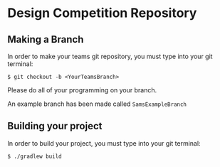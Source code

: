 # Design Competition Repository

## Making a Branch

In order to make your teams git repository, you must type into your git terminal:

```
$ git checkout -b <YourTeamsBranch>
```

Please do all of your programming on your branch.

An example branch has been made called `SamsExampleBranch`

## Building your project

In order to build your project, you must type into your git terminal:

```
$ ./gradlew build
```
